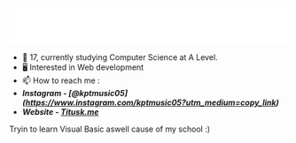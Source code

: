 <img src="https://github.com/Kpt05/Kpt05/blob/main/header.svg" alt=":wave:" />

- 🌱 17, currently studying Computer Science at A Level.
- 🖥️ Interested in Web development
- 📫 How to reach me : 
- ***Instagram - [@kptmusic05] (https://www.instagram.com/kptmusic05?utm_medium=copy_link)***
- ***Website - [Titusk.me](https://titusk.me)***

Tryin to learn Visual Basic aswell cause of my school :)

<!---
Kpt05/Kpt05 is a ✨ special ✨ repository because its `README.md` (this file) appears on your GitHub profile.
You can click the Preview link to take a look at your changes.
--->
